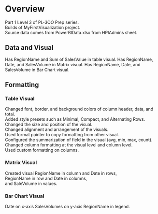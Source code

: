 # Overview
Part 1 Level 3 of PL-3OO Prep series. <br/>
Builds of MyFirstVisualization project. <br/>
Source data comes from PowerBIData.xlsx from HPIAdmins sheet.


## Data and Visual
Has RegionName and Sum of SalesValue in table visual.
Has RegionName, Date, and SalesVolume in Matrix visual.
Has RegionName, Date, and SalesVolume in Bar Chart visual.


## Formatting
### Table Visual
Changed font, border, and background colors of column header, data, and total. <br/>
Added style presets such as Minimal, Compact, and Alternating Rows. <br/>
Changed the size and position of the visual. <br/>
Changed alignment and arrangement of the visuals. <br/>
Used format painter to copy formatting from other visual. <br/>
Configured the summarization of field in the visual (avg, min, max, count). <br/>
Changed column formatting at the visual level and column level. <br/>
Used custom formatting on columns. <br/>

### Matrix Visual
Created visual RegionName in column and Date in rows, <br/>
RegionName in row and Date in columns, <br/>
and SaleVolume in values.

### Bar Chart Visual
Date on x-axis
SalesVolumes on y-axis
RegionName in legend.